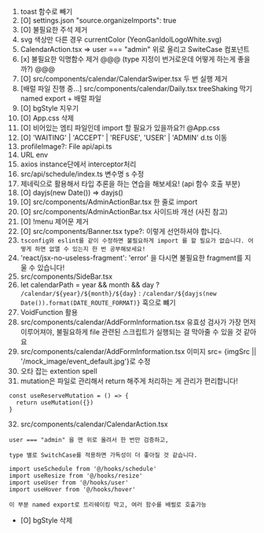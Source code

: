1. toast 함수로 빼기
2. [O] settings.json "source.organizeImports": true
3. [O] 불필요한 주석 제거
4. svg 색상만 다른 경우 currentColor (YeonGanIdolLogoWhite.svg)
5. CalendarAction.tsx => user === "admin" 위로 올리고 SwiteCase 컴포넌트
6. [x] 불필요한 익명함수 제거 @@@ (type 지정이 번거로운데 어떻게 하는게 좋을까?) @@@
7. [O] src/components/calendar/CalendarSwiper.tsx 두 번 실행 제거
8. [배럴 파일 진행 중...] src/components/calendar/Daily.tsx treeShaking 막기 named export + 배럴 파일
9. [O] bgStyle 지우기
10. [O] App.css 삭제
11. [O] 비어있는 엠티 파일인데 import 할 필요가 있을까요?! @App.css
12. [O] 'WAITING' | 'ACCEPT' | 'REFUSE', 'USER' | 'ADMIN' d.ts 이동
13. profileImage?: File api/api.ts
14. URL env
15. axios instance단에서 interceptor처리
16. src/api/schedule/index.ts 변수명 s 수정
17. 제네릭으로 활용해서 타입 추론을 하는 연습을 해보세요! (api 함수 호출 부분)
18. [O] dayjs(new Date()) => dayjs()
19. [O] src/components/AdminActionBar.tsx 한 줄로 import
20. [O] src/components/AdminActionBar.tsx 사이드바 개선 (사진 참고)
21. [O] !menu 제어문 제거
22. [O] src/components/Banner.tsx type?: 이렇게 선언하셔야 합니다.
23. `tsconfig와 eslint를 같이 수정하면 불필요하게 import 를 할 필요가 없습니다.
어떻게 하면 없앨 수 있는지 한 번 공부해보세요!`
24. 'react/jsx-no-useless-fragment': 'error' 을 다시면 불필요한 fragment를 지울 수 있습니다!
25. src/components/SideBar.tsx
26. let calendarPath =
    year && month && day
    ? `/calendar/${year}/${month}/${day}`
    : `/calendar/${dayjs(new Date()).format(DATE_ROUTE_FORMAT)}` 훅으로 뺴기
27. VoidFunction 활용
28. src/components/calendar/AddFormInformation.tsx 유효성 검사가 가장 먼저 이루어져야, 불필요하게 file 관련된 스크립트가 실행되는 걸 막아줄 수 있을 것 같아요
29. src/components/calendar/AddFormInformation.tsx 이미지 src= {imgSrc || '/mock_image/event_default.jpg'}로 수정
30. 오타 잡는 extention spell
31. mutation은 파일로 관리해서 return 해주게 처리하는 게 관리가 편리합니다!

```
const useReserveMutation = () => {
  return useMutation({})
}
```

32. src/components/calendar/CalendarAction.tsx

```
user === "admin" 을 맨 위로 올려서 한 번만 검증하고,

type 별로 SwitchCase를 적용하면 가독성이 더 좋아질 것 같습니다.
```

```
import useSchedule from '@/hooks/schedule'
import useResize from '@/hooks/resize'
import useUser from '@/hooks/user'
import useHover from '@/hooks/hover'

이 부분 named export로 트리쉐이킹 막고, 여러 함수를 배럴로 호출가능
```

- [O] bgStyle 삭제
